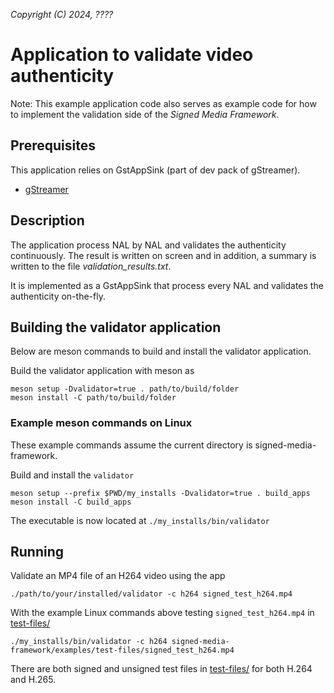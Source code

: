 *Copyright (C) 2024, ????*

# Application to validate video authenticity
Note: This example application code also serves as example code for how to implement the
validation side of the *Signed Media Framework*.

## Prerequisites
This application relies on GstAppSink (part of dev pack of gStreamer).
- [gStreamer](https://gstreamer.freedesktop.org/documentation/installing/index.html?gi-language=c)

## Description
The application process NAL by NAL and validates the authenticity continuously. The result
is written on screen and in addition, a summary is written to the file
*validation_results.txt*.

It is implemented as a GstAppSink that process every NAL and validates the authenticity
on-the-fly.

## Building the validator application
Below are meson commands to build and install the validator application.

Build the validator application with meson as
```
meson setup -Dvalidator=true . path/to/build/folder
meson install -C path/to/build/folder
```

### Example meson commands on Linux
These example commands assume the current directory is signed-media-framework.

Build and install the `validator`
```
meson setup --prefix $PWD/my_installs -Dvalidator=true . build_apps
meson install -C build_apps
```
The executable is now located at `./my_installs/bin/validator`

## Running
Validate an MP4 file of an H264 video using the app
```
./path/to/your/installed/validator -c h264 signed_test_h264.mp4
```
With the example Linux commands above testing `signed_test_h264.mp4` in
[test-files/](../../test-files/)
```
./my_installs/bin/validator -c h264 signed-media-framework/examples/test-files/signed_test_h264.mp4
```

There are both signed and unsigned test files in [test-files/](../../test-files/) for both
H.264 and H.265.
